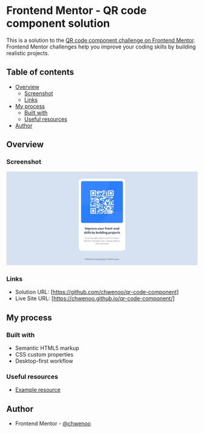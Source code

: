 # Frontend Mentor - QR code component solution

This is a solution to the [QR code component challenge on Frontend Mentor](https://www.frontendmentor.io/challenges/qr-code-component-iux_sIO_H). Frontend Mentor challenges help you improve your coding skills by building realistic projects. 

## Table of contents

- [Overview](#overview)
  - [Screenshot](#screenshot)
  - [Links](#links)
- [My process](#my-process)
  - [Built with](#built-with)
  - [Useful resources](#useful-resources)
- [Author](#author)

## Overview

### Screenshot

![](./design/screenshot.jpeg)

### Links

- Solution URL: [https://github.com/chwenoo/qr-code-component]
- Live Site URL: [https://chwenoo.github.io/qr-code-component/]

## My process

### Built with

- Semantic HTML5 markup
- CSS custom properties
- Desktop-first workflow

### Useful resources

- [Example resource](https://www.w3schools.com)

## Author

- Frontend Mentor - [@chwenoo](https://www.frontendmentor.io/profile/chwenoo)

